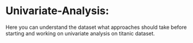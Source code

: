 # Univariate-Analysis:

Here you can understand the dataset what approaches should take before starting and working on univariate analysis on titanic dataset.
